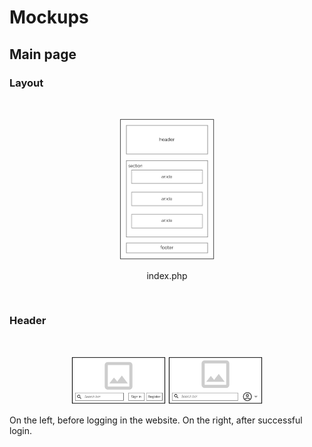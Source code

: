 # Mockups

## Main page

### Layout

<br>
<p align="center" justify="center">
  <img src="img/index-page-layout.png" width="30%">
</p>
<p align="center">index.php</p>

<br>

### Header
<br>
<p align="center" justify="center">
  <img src="img/header-logged-off.png" width="30%">
  <img src="img/header-logged-in.png" width="30%">
</p>

On the left, before logging in the website. 
On the right, after successful login.
